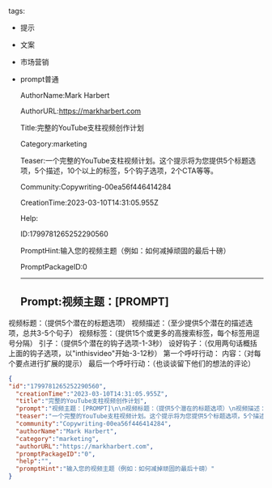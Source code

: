  tags: 
- 提示
- 文案
- 市场营销
- prompt普通

  AuthorName:Mark Harbert

  AuthorURL:https://markharbert.com

  Title:完整的YouTube支柱视频创作计划

  Category:marketing

  Teaser:一个完整的YouTube支柱视频计划。这个提示将为您提供5个标题选项，5个描述，10个以上的标签，5个钩子选项，2个CTA等等。

  Community:Copywriting-00ea56f446414284

  CreationTime:2023-03-10T14:31:05.955Z

  Help:

  ID:1799781265252290560

  PromptHint:输入您的视频主题（例如：如何减掉顽固的最后十磅）

  PromptPackageID:0

  ---

  ## Prompt:视频主题：[PROMPT]

视频标题：（提供5个潜在的标题选项）
视频描述：（至少提供5个潜在的描述选项，总共3-5个句子）
视频标签：（提供15个或更多的高搜索标签，每个标签用逗号分隔）
引子：（提供5个潜在的钩子选项-1-3秒）
设好钩子：（仅用两句话概括上面的钩子选项，以"inthisvideo"开始-3-12秒）
第一个呼吁行动：
内容：（对每个要点进行扩展的提示）
最后一个呼吁行动：（也谈谈留下他们的想法的评论）

  ```json
  {
  "id":"1799781265252290560",
    "creationTime":"2023-03-10T14:31:05.955Z",
    "title":"完整的YouTube支柱视频创作计划",
    "prompt":"视频主题：[PROMPT]\n\n视频标题：（提供5个潜在的标题选项）\n视频描述：（至少提供5个潜在的描述选项，总共3-5个句子）\n视频标签：（提供15个或更多的高搜索标签，每个标签用逗号分隔）\n引子：（提供5个潜在的钩子选项-1-3秒）\n设好钩子：（仅用两句话概括上面的钩子选项，以\"inthisvideo\"开始-3-12秒）\n第一个呼吁行动：\n内容：（对每个要点进行扩展的提示）\n最后一个呼吁行动：（也谈谈留下他们的想法的评论）",
    "teaser":"一个完整的YouTube支柱视频计划。这个提示将为您提供5个标题选项，5个描述，10个以上的标签，5个钩子选项，2个CTA等等。",
    "community":"Copywriting-00ea56f446414284",
    "authorName":"Mark Harbert",
    "category":"marketing",
    "authorURL":"https://markharbert.com",
    "promptPackageID":"0",
    "help":"",
    "promptHint":"输入您的视频主题（例如：如何减掉顽固的最后十磅）"
  }
  ```
